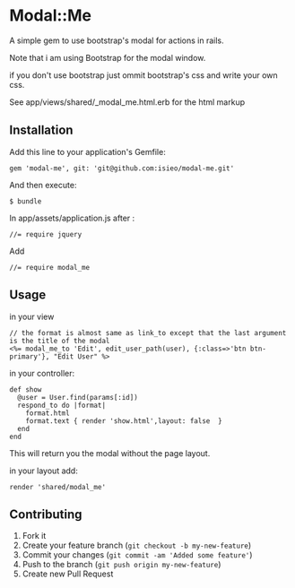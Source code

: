 # Modal::Me
 A simple gem to use bootstrap's modal for actions in rails.

 Note that i am using Bootstrap for the modal window.

 if you don't use bootstrap just ommit bootstrap's css and write your own css.

 See app/views/shared/_modal_me.html.erb for the html markup

## Installation

Add this line to your application's Gemfile:

    gem 'modal-me', git: 'git@github.com:isieo/modal-me.git'

And then execute:

    $ bundle

In app/assets/application.js after :

    //= require jquery

Add

    //= require modal_me

## Usage

in your view

    // the format is almost same as link_to except that the last argument is the title of the modal
    <%= modal_me_to 'Edit', edit_user_path(user), {:class=>'btn btn-primary'}, "Edit User" %>

in your controller:

    def show
      @user = User.find(params[:id])
      respond_to do |format|
        format.html
        format.text { render 'show.html',layout: false  }
      end
    end

This will return you the modal without the page layout.



in your layout add:

    render 'shared/modal_me'


## Contributing

1. Fork it
2. Create your feature branch (`git checkout -b my-new-feature`)
3. Commit your changes (`git commit -am 'Added some feature'`)
4. Push to the branch (`git push origin my-new-feature`)
5. Create new Pull Request
